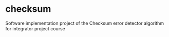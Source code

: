 # checksum
Software implementation project of the Checksum error detector algorithm for integrator project course
